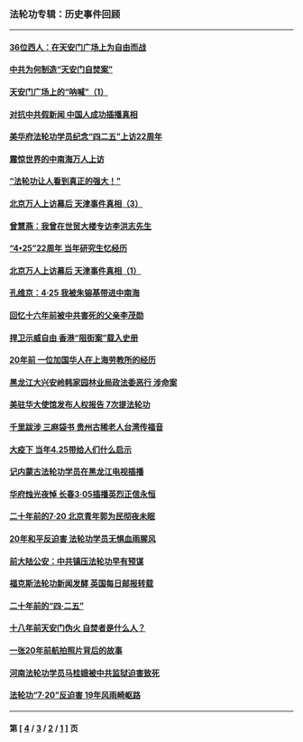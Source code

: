 ### 法轮功专辑：历史事件回顾
---
#### [36位西人：在天安门广场上为自由而战](../../pages/nf5793/n13390029.md?08290430) 
#### [中共为何制造“天安门自焚案”](../../pages/nf5793/n13183270.md?08290430) 
#### [天安门广场上的“呐喊”（1）](../../pages/nf5793/n13105277.md?08290430) 
#### [对抗中共假新闻 中国人成功插播真相](../../pages/nf5793/n12910618.md?08290430) 
#### [美华府法轮功学员纪念“四二五”上访22周年](../../pages/nf5793/n12904445.md?08290430) 
#### [震惊世界的中南海万人上访](../../pages/nf5793/n12903976.md?08290430) 
#### [“法轮功让人看到真正的强大！”](../../pages/nf5793/n12903195.md?08290430) 
#### [北京万人上访幕后 天津事件真相（3）](../../pages/nf5793/n12902807.md?08290430) 
#### [曾慧燕：我曾在世贸大楼专访李洪志先生](../../pages/nf5793/n12898729.md?08290430) 
#### [“4•25”22周年 当年研究生忆经历](../../pages/nf5793/n12894152.md?08290430) 
#### [北京万人上访幕后 天津事件真相（1）](../../pages/nf5793/n12885174.md?08290430) 
#### [孔维京：4·25 我被朱镕基带进中南海](../../pages/nf5793/n12864987.md?08290430) 
#### [回忆十六年前被中共害死的父亲李茂勋](../../pages/nf5793/n12880270.md?08290430) 
#### [捍卫示威自由 香港“阻街案”载入史册](../../pages/nf5793/n12811245.md?08290430) 
#### [20年前 一位加国华人在上海劳教所的经历](../../pages/nf5793/n12707932.md?08290430) 
#### [黑龙江大兴安岭韩家园林业局政法委恶行 涉命案](../../pages/nf5793/n12622815.md?08290430) 
#### [美驻华大使馆发布人权报告 7次提法轮功](../../pages/nf5793/n12520541.md?08290430) 
#### [千里跋涉 三麻袋书 贵州古稀老人台湾传福音](../../pages/nf5793/n12198750.md?08290430) 
#### [大疫下 当年4.25带给人们什么启示](../../pages/nf5793/n12058565.md?08290430) 
#### [记内蒙古法轮功学员在黑龙江电视插播](../../pages/nf5793/n11699194.md?08290430) 
#### [华府烛光夜悼 长春3·05插播英烈正信永恒](../../pages/nf5793/n11397432.md?08290430) 
#### [二十年前的7·20 北京青年郭为民彻夜未眠](../../pages/nf5793/n11354195.md?08290430) 
#### [20年和平反迫害 法轮功学员无惧血雨腥风](../../pages/nf5793/n11348279.md?08290430) 
#### [前大陆公安：中共镇压法轮功早有预谋](../../pages/nf5793/n11352168.md?08290430) 
#### [福克斯法轮功新闻发酵  英国每日邮报转载](../../pages/nf5793/n11285952.md?08290430) 
#### [二十年前的“四·二五”](../../pages/nf5793/n11207639.md?08290430) 
#### [十八年前天安门伪火 自焚者是什么人？](../../pages/nf5793/n10996556.md?08290430) 
#### [一张20年前航拍照片背后的故事](../../pages/nf5793/n10693797.md?08290430) 
#### [河南法轮功学员马桂娥被中共监狱迫害致死](../../pages/nf5793/n10684974.md?08290430) 
#### [法轮功“7‧20”反迫害 19年风雨崎岖路](../../pages/nf5793/n10570834.md?08290430) 

---
#### 第 [ [4](./4.md?08290430) / [3](./3.md?08290430) / [2](./2.md?08290430) / [1](./1.md?08290430) ] 页
